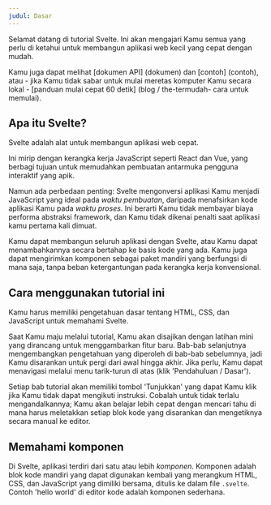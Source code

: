 ```yaml
---
judul: Dasar
---
```


Selamat datang di tutorial Svelte. Ini akan mengajari Kamu semua yang perlu di ketahui untuk membangun aplikasi web kecil yang cepat dengan mudah.

Kamu juga dapat melihat [dokumen API] (dokumen) dan [contoh] (contoh), atau - jika Kamu tidak sabar untuk mulai meretas komputer Kamu secara lokal - [panduan mulai cepat 60 detik] (blog / the-termudah- cara untuk memulai).


## Apa itu Svelte?

Svelte adalah alat untuk membangun aplikasi web cepat.

Ini mirip dengan kerangka kerja JavaScript seperti React dan Vue, yang berbagi tujuan untuk memudahkan pembuatan antarmuka pengguna interaktif yang apik.

Namun ada perbedaan penting: Svelte mengonversi aplikasi Kamu menjadi JavaScript yang ideal pada *waktu pembuatan*, daripada menafsirkan kode aplikasi Kamu pada *waktu proses*. Ini berarti Kamu tidak membayar biaya performa abstraksi framework, dan Kamu tidak dikenai penalti saat aplikasi kamu pertama kali dimuat.

Kamu dapat membangun seluruh aplikasi dengan Svelte, atau Kamu dapat menambahkannya secara bertahap ke basis kode yang ada. Kamu juga dapat mengirimkan komponen sebagai paket mandiri yang berfungsi di mana saja, tanpa beban ketergantungan pada kerangka kerja konvensional.


## Cara menggunakan tutorial ini

Kamu harus memiliki pengetahuan dasar tentang HTML, CSS, dan JavaScript untuk memahami Svelte.

Saat Kamu maju melalui tutorial, Kamu akan disajikan dengan latihan mini yang dirancang untuk menggambarkan fitur baru. Bab-bab selanjutnya mengembangkan pengetahuan yang diperoleh di bab-bab sebelumnya, jadi Kamu disarankan untuk pergi dari awal hingga akhir. Jika perlu, Kamu dapat menavigasi melalui menu tarik-turun di atas (klik 'Pendahuluan / Dasar').

Setiap bab tutorial akan memiliki tombol 'Tunjukkan' yang dapat Kamu klik jika Kamu tidak dapat mengikuti instruksi. Cobalah untuk tidak terlalu mengandalkannya; Kamu akan belajar lebih cepat dengan mencari tahu di mana harus meletakkan setiap blok kode yang disarankan dan mengetiknya secara manual ke editor.


## Memahami komponen

Di Svelte, aplikasi terdiri dari satu atau lebih *komponen*. Komponen adalah blok kode mandiri yang dapat digunakan kembali yang merangkum HTML, CSS, dan JavaScript yang dimiliki bersama, ditulis ke dalam file `.svelte`. Contoh 'hello world' di editor kode adalah komponen sederhana.
